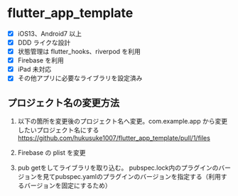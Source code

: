# flutter_app_template

- [x] iOS13、Android7 以上
- [x] DDD ライクな設計
- [x] 状態管理は flutter_hooks、riverpod を利用
- [x] Firebase を利用
- [x] iPad 未対応
- [x] その他アプリに必要なライブラリを設定済み

## プロジェクト名の変更方法

1. 以下の箇所を変更後のプロジェクト名へ変更。com.example.app から変更したいプロジェクト名にする
   https://github.com/hukusuke1007/flutter_app_template/pull/1/files

2. Firebase の plist を変更

3. pub getをしてライブラリを取り込む。
    pubspec.lock内のプラグインのバージョンを見てpubspec.yamlのプラグインのバージョンを指定する（利用するバージョンを固定にするため）
